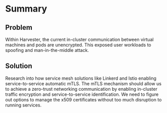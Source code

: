 # Summary

## Problem

Within Harvester, the current in-cluster communication between virtual machines
and pods are unencrypted. This exposed user workloads to spoofing and
man-in-the-middle attack.

## Solution

Research into how service mesh solutions like Linkerd and Istio enabling
service-to-service automatic mTLS. The mTLS mechanism should allow us to achieve
a zero-trust networking communication by enabling in-cluster traffic encryption
and service-to-service identification. We need to figure out options to manage
the x509 certificates without too much disruption to running services.

